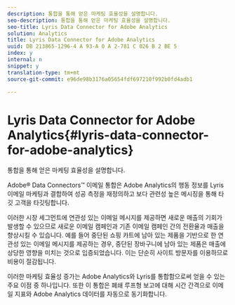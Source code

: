 ```yaml
---
description: 통합을 통해 얻은 마케팅 효율성을 설명합니다.
seo-description: 통합을 통해 얻은 마케팅 효율성을 설명합니다.
seo-title: Lyris Data Connector for Adobe Analytics
solution: Analytics
title: Lyris Data Connector for Adobe Analytics
uuid: DB 213865-1296-4 A 93-A 0 A 2-781 C 026 B 2 BE 5
index: y
internal: n
snippet: y
translation-type: tm+mt
source-git-commit: e96de98b3176a05654fdf697210f992b0fd4adb1

---
```



# Lyris Data Connector for Adobe Analytics{#lyris-data-connector-for-adobe-analytics}

통합을 통해 얻은 마케팅 효율성을 설명합니다.

Adobe® Data Connectors™ 이메일 통합은 Adobe Analytics의 행동 정보를 Lyris 이메일 마케팅과 결합하여 성공 측정을 재정의하고 보다 관련성 높은 메시징을 통해 타깃 고객을 타깃팅합니다.

이러한 시장 세그먼트에 연관성 있는 이메일 메시지를 제공하면 새로운 매출의 기회가 발생할 수 있으므로 새로운 이메일 캠페인과 기존 이메일 캠페인 간의 전환율과 매출을 향상시킬 수 있습니다. 예를 들어 중단된 쇼핑 카트에 남아 있는 제품을 기반으로 한 연관성 있는 이메일 메시지를 제공하는 경우, 중단된 장바구니에 남아 있는 제품은 매출에 상당한 영향을 미치는 것으로 입증되었습니다. 이는 단순히 사이트 방문자를 이용하므로 비용이 절감됩니다.

이러한 마케팅 효율성 증가는 Adobe Analytics와 Lyris를 통합함으로써 얻을 수 있는 주요 이점 중 하나입니다. 또한 이 통합은 폐쇄 루프형 보고에 대해 시간 간격으로 이메일 지표와 Adobe Analytics 데이터를 자동으로 동기화합니다.
